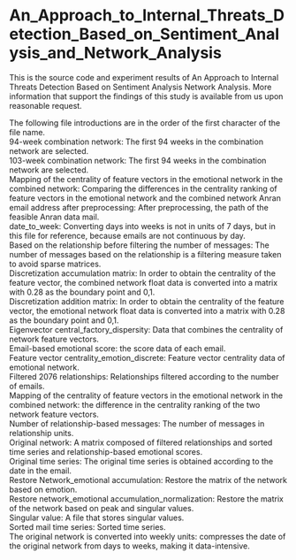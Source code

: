# An_Approach_to_Internal_Threats_Detection_Based_on_Sentiment_Analysis_and_Network_Analysis
This is the source code and experiment results of An Approach to Internal Threats Detection Based on Sentiment Analysis Network Analysis. More information that support the findings of this study is available from us upon reasonable request.<br>

The following file introductions are in the order of the first character of the file name.<br>
94-week combination network: The first 94 weeks in the combination network are selected.<br>
103-week combination network: The first 94 weeks in the combination network are selected.<br>
Mapping of the centrality of feature vectors in the emotional network in the combined network: Comparing the differences in the centrality ranking of feature vectors in the emotional network and the combined network Anran email address after preprocessing: After preprocessing, the path of the feasible Anran data mail.<br>
date_to_week: Converting days into weeks is not in units of 7 days, but in this file for reference, because emails are not continuous by day.<br>
Based on the relationship before filtering the number of messages: The number of messages based on the relationship is a filtering measure taken to avoid sparse matrices.<br>
Discretization accumulation matrix: In order to obtain the centrality of the feature vector, the combined network float data is converted into a matrix with 0.28 as the boundary point and 0,1.<br>
Discretization addition matrix: In order to obtain the centrality of the feature vector, the emotional network float data is converted into a matrix with 0.28 as the boundary point and 0,1.<br>
Eigenvector central_factory_dispersity: Data that combines the centrality of network feature vectors.<br>
Email-based emotional score: the score data of each email.<br>
Feature vector centrality_emotion_discrete: Feature vector centrality data of emotional network.<br>
Filtered 2076 relationships: Relationships filtered according to the number of emails.<br>
Mapping of the centrality of feature vectors in the emotional network in the combined network: the difference in the centrality ranking of the two network feature vectors.<br>
Number of relationship-based messages: The number of messages in relationship units.<br>
Original network: A matrix composed of filtered relationships and sorted time series and relationship-based emotional scores.<br>
Original time series: The original time series is obtained according to the date in the email.<br>
Restore Network_emotional accumulation: Restore the matrix of the network based on emotion.<br>
Restore network_emotional accumulation_normalization: Restore the matrix of the network based on peak and singular values.<br>
Singular value: A file that stores singular values.<br>
Sorted mail time series: Sorted time series.<br>
The original network is converted into weekly units: compresses the date of the original network from days to weeks, making it data-intensive.<br>
